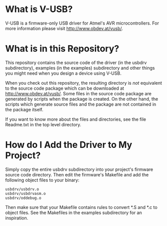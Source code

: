 What is V-USB?
==============
V-USB is a firmware-only USB driver for Atmel's AVR microcontrollers.
For more information please visit <http://www.obdev.at/vusb/>.

What is in this Repository?
===========================
This repository contains the source code of the driver (in the usbdrv
subdirectory), examples (in the examples) subdirectory and other things
you might need when you design a device using V-USB.

When you check out this repository, the resulting directory is *not* equivalent
to the source code package which can be downloaded at
<http://www.obdev.at/vusb/>. Some files in the source code package are generated
by scripts when the package is created. On the other hand, the scripts which
generate source files and the package are not contained in the package itself.

If you want to know more about the files and directories, see the file
Readme.txt in the top level directory.

How do I Add the Driver to My Project?
======================================
Simply copy the entire usbdrv subdirectory into your project's firmware
source code directory. Then edit the firmware's Makefile and add the following
object files to your binary:

    usbdrv/usbdrv.o
    usbdrv/usbdrvasm.o
    usbdrv/oddebug.o

Then make sure that your Makefile contains rules to convert *.S and *.c to
object files. See the Makefiles in the examples subdirectory for an
inspiration.
